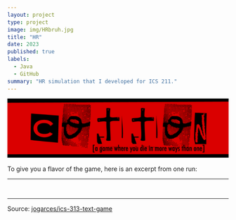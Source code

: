 ```yaml
---
layout: project
type: project
image: img/HRbruh.jpg
title: "HR"
date: 2023
published: true
labels:
  - Java
  - GitHub
summary: "HR simulation that I developed for ICS 211."
---
```


<img class="img-fluid" src="../img/cotton/cotton-header.png">

To give you a flavor of the game, here is an excerpt from one run:

<hr>

<pre>

</pre>

<hr>

Source: <a href="https://github.com/jogarces/ics-313-text-game"><i class="large github icon "></i>jogarces/ics-313-text-game</a>
